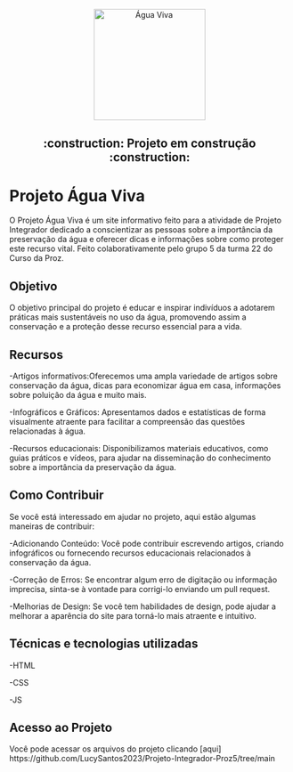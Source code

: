 <p align="center">
<img src="https://github.com/LucySantos2023/Projeto-Integrador-Proz5/assets/130412027/ff7f08ab-7770-4966-b4e8-f6311fc44684" alt="Água Viva" width="200">
</p>

<h2 align="center"> 
    :construction:  Projeto em construção  :construction:
</h2>

<h1>Projeto Água Viva</h1>

O Projeto Água Viva é um site informativo feito para a atividade de Projeto Integrador dedicado a conscientizar as pessoas sobre a importância da preservação da água e oferecer dicas e informações sobre como proteger este recurso vital. Feito colaborativamente pelo grupo 5 da turma 22 do Curso da Proz. 

<h2>Objetivo</h2>

O objetivo principal do projeto é educar e inspirar indivíduos a adotarem práticas mais sustentáveis no uso da água, promovendo assim a conservação e a proteção desse recurso essencial para a vida.

<h2>Recursos</h2>

-Artigos informativos:Oferecemos uma ampla variedade de artigos sobre conservação da água, dicas para economizar água em casa, informações sobre poluição da água e muito mais.

-Infográficos e Gráficos: Apresentamos dados e estatísticas de forma visualmente atraente para facilitar a compreensão das questões relacionadas à água.

-Recursos educacionais: Disponibilizamos materiais educativos, como guias práticos e vídeos, para ajudar na disseminação do conhecimento sobre a importância da preservação da água.

<h2>Como Contribuir</h2>

Se você está interessado em ajudar no projeto, aqui estão algumas maneiras de contribuir:

-Adicionando Conteúdo: Você pode contribuir escrevendo artigos, criando infográficos ou fornecendo recursos educacionais relacionados à conservação da água.

-Correção de Erros: Se encontrar algum erro de digitação ou informação imprecisa, sinta-se à vontade para corrigi-lo enviando um pull request.

-Melhorias de Design: Se você tem habilidades de design, pode ajudar a melhorar a aparência do site para torná-lo mais atraente e intuitivo.

<h2>Técnicas e tecnologias utilizadas</h2>

-HTML

-CSS

-JS

<h2>Acesso ao Projeto</h2>
Você pode acessar os arquivos do projeto clicando [aqui] https://github.com/LucySantos2023/Projeto-Integrador-Proz5/tree/main
